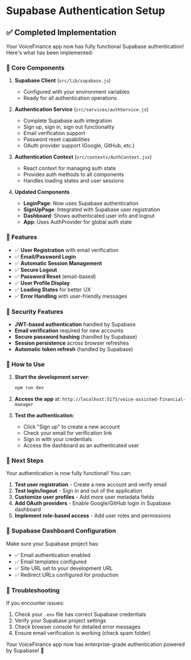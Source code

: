 # Supabase Authentication Setup

## ✅ Completed Implementation

Your VoiceFinance app now has fully functional Supabase authentication! Here's what has been implemented:

### 🔧 Core Components

1. **Supabase Client** (`src/lib/supabase.js`)

   - Configured with your environment variables
   - Ready for all authentication operations

2. **Authentication Service** (`src/services/authService.js`)

   - Complete Supabase auth integration
   - Sign up, sign in, sign out functionality
   - Email verification support
   - Password reset capabilities
   - OAuth provider support (Google, GitHub, etc.)

3. **Authentication Context** (`src/contexts/AuthContext.jsx`)

   - React context for managing auth state
   - Provides auth methods to all components
   - Handles loading states and user sessions

4. **Updated Components**
   - **LoginPage**: Now uses Supabase authentication
   - **SignUpPage**: Integrated with Supabase user registration
   - **Dashboard**: Shows authenticated user info and logout
   - **App**: Uses AuthProvider for global auth state

### 🚀 Features

- ✅ **User Registration** with email verification
- ✅ **Email/Password Login**
- ✅ **Automatic Session Management**
- ✅ **Secure Logout**
- ✅ **Password Reset** (email-based)
- ✅ **User Profile Display**
- ✅ **Loading States** for better UX
- ✅ **Error Handling** with user-friendly messages

### 🔐 Security Features

- **JWT-based authentication** handled by Supabase
- **Email verification** required for new accounts
- **Secure password hashing** (handled by Supabase)
- **Session persistence** across browser refreshes
- **Automatic token refresh** (handled by Supabase)

### 📱 How to Use

1. **Start the development server**:

   ```bash
   npm run dev
   ```

2. **Access the app** at: `http://localhost:5173/voice-assisted-financial-manager`

3. **Test the authentication**:
   - Click "Sign up" to create a new account
   - Check your email for verification link
   - Sign in with your credentials
   - Access the dashboard as an authenticated user

### 🎯 Next Steps

Your authentication is now fully functional! You can:

1. **Test user registration** - Create a new account and verify email
2. **Test login/logout** - Sign in and out of the application
3. **Customize user profiles** - Add more user metadata fields
4. **Add OAuth providers** - Enable Google/GitHub login in Supabase dashboard
5. **Implement role-based access** - Add user roles and permissions

### 🔧 Supabase Dashboard Configuration

Make sure your Supabase project has:

- ✅ Email authentication enabled
- ✅ Email templates configured
- ✅ Site URL set to your development URL
- ✅ Redirect URLs configured for production

### 🐛 Troubleshooting

If you encounter issues:

1. Check your `.env` file has correct Supabase credentials
2. Verify your Supabase project settings
3. Check browser console for detailed error messages
4. Ensure email verification is working (check spam folder)

Your VoiceFinance app now has enterprise-grade authentication powered by Supabase! 🎉
